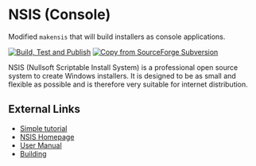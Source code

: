# NSIS (Console)

Modified `makensis` that will build installers as console applications.

[![Build, Test and Publish](https://github.com/kichik/nsis/actions/workflows/build.yml/badge.svg)](https://github.com/kichik/nsis/actions/workflows/build.yml) [![Copy from SourceForge Subversion](https://github.com/kichik/nsis/actions/workflows/copy-svn.yml/badge.svg)](https://github.com/kichik/nsis/actions/workflows/copy-svn.yml)

NSIS (Nullsoft Scriptable Install System) is a professional open source system to create Windows installers. It is designed to be as small and flexible as possible and is therefore very suitable for internet distribution.

## External Links

   * [Simple tutorial](https://nsis.sourceforge.io/Simple_tutorials)
   * [NSIS Homepage](https://nsis.sourceforge.io/)
   * [User Manual](https://nsis.sourceforge.io/Docs/)
   * [Building](https://nsis.sourceforge.io/Docs/AppendixG.html)
